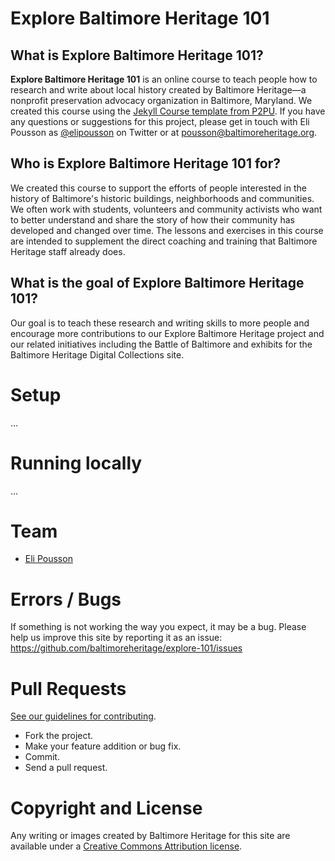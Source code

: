 # Explore Baltimore Heritage 101

## What is Explore Baltimore Heritage 101?

**Explore Baltimore Heritage 101** is an online course to teach people how to research and write about local history created by Baltimore Heritage—a nonprofit preservation advocacy organization in Baltimore, Maryland. We created this course using the [Jekyll Course template from P2PU](http://github.com/p2pu/jekyll-course-template). If you have any questions or suggestions for this project, please get in touch with Eli Pousson as <a href="http://twitter.com/elipousson">@elipousson</a> on Twitter or at pousson@baltimoreheritage.org.

## Who is Explore Baltimore Heritage 101 for?

We created this course to support the efforts of people interested in the history of Baltimore's historic buildings, neighborhoods and communities. We often work with students, volunteers and community activists who want to better understand and share the story of how their community has developed and changed over time. The lessons and exercises in this course are intended to supplement the direct coaching and training that Baltimore Heritage staff already does.

## What is the goal of Explore Baltimore Heritage 101?

Our goal is to teach these research and writing skills to more people and encourage more contributions to our Explore Baltimore Heritage project and our related initiatives including the Battle of Baltimore and exhibits for the Baltimore Heritage Digital Collections site.

# Setup
...

# Running locally
...

# Team

- [Eli Pousson](https://github.com/elipousson)

# Errors / Bugs

If something is not working the way you expect, it may be a bug. Please help us improve this site by reporting it as an issue: https://github.com/baltimoreheritage/explore-101/issues

# Pull Requests

[See our guidelines for contributing](https://github.com/baltimoreheritage/explore-101/blob/gh-pages/CONTRIBUTING.md).

- Fork the project.
- Make your feature addition or bug fix.
- Commit.
- Send a pull request.


# Copyright and License

Any writing or images created by Baltimore Heritage for this site are available under a [Creative Commons Attribution license](http://creativecommons.org/licenses/by/4.0/).
 
